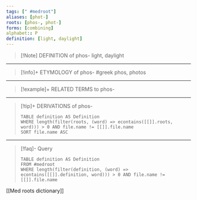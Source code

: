 ```yaml
---
tags: [" #medroot"]
aliases: [phot-]
roots: [phos-, phot-]
forms: [combining]
alphabet:: P
definition: [light, daylight]
---
```

>[!Note] DEFINITION of phos-
>light, daylight
_____
>[!info]+ ETYMOLOGY of phos-
>#greek phos, photos
_____
>[!example]+ RELATED TERMS to phos-
>
_____
>[!tip]+ DERIVATIONS of phos-
>```dataview
>TABLE definition AS Definition 
>WHERE length(filter(roots, (word) => econtains([[]].roots, word))) > 0 AND file.name != [[]].file.name
>SORT file.name ASC
>```
___
>[!faq]- Query
>```dataview
>TABLE definition AS Definition
>FROM #medroot
>WHERE length(filter(definition, (word) => econtains([[]].definition, word))) > 0 AND file.name != [[]].file.name
>```

[[Med roots dictionary]]